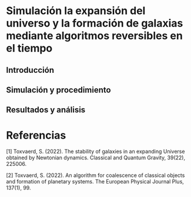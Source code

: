 # Simulación la expansión del universo y la formación de galaxias mediante algoritmos reversibles en el tiempo

## Introducción 

## Simulación y procedimiento

## Resultados y análisis

# Referencias
[1] Toxvaerd, S. (2022). The stability of galaxies in an expanding Universe obtained by Newtonian dynamics. Classical
and Quantum Gravity, 39(22), 225006.

[2] Toxvaerd, S. (2022). An algorithm for coalescence of classical objects and formation of planetary systems. The European
Physical Journal Plus, 137(1), 99.
